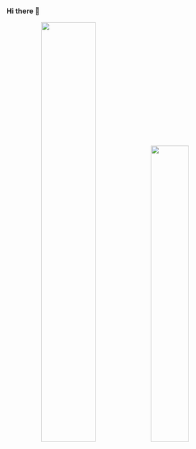 ### Hi there 👋

<p align="center">

  <img width="50%" src="https://github-readme-stats.vercel.app/api?username=mzaksana&theme=default&show_icons=true&count_private=true" />

  <img width="42%" src="https://github-readme-streak-stats.herokuapp.com?user=mzaksana&hide_border=false" />

</p>

<!--
**mzaksana/mzaksana** is a ✨ _special_ ✨ repository because its `README.md` (this file) appears on your GitHub profile.

Here are some ideas to get you started:

- 🔭 I’m currently working on ...
- 🌱 I’m currently learning ...
- 👯 I’m looking to collaborate on ...
- 🤔 I’m looking for help with ...
- 💬 Ask me about ...
- 📫 How to reach me: ...
- 😄 Pronouns: ...
- ⚡ Fun fact: ...
-->
